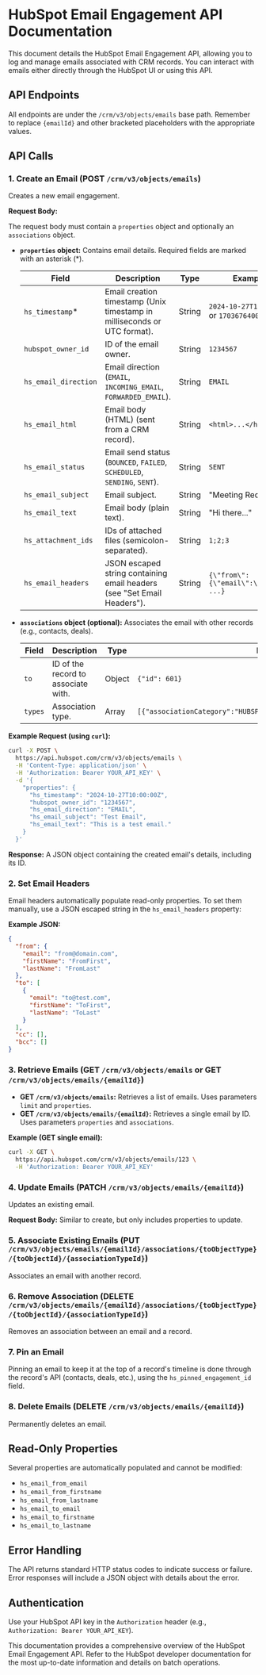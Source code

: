 # HubSpot Email Engagement API Documentation

This document details the HubSpot Email Engagement API, allowing you to log and manage emails associated with CRM records.  You can interact with emails either directly through the HubSpot UI or using this API.

## API Endpoints

All endpoints are under the `/crm/v3/objects/emails` base path.  Remember to replace `{emailId}` and other bracketed placeholders with the appropriate values.


## API Calls

### 1. Create an Email (POST `/crm/v3/objects/emails`)

Creates a new email engagement.

**Request Body:**

The request body must contain a `properties` object and optionally an `associations` object.

* **`properties` object:** Contains email details.  Required fields are marked with an asterisk (*).

    | Field                | Description                                                                                             | Type             | Example                                      |
    |----------------------|---------------------------------------------------------------------------------------------------------|-----------------|----------------------------------------------|
    | `hs_timestamp`*     | Email creation timestamp (Unix timestamp in milliseconds or UTC format).                               | String           | `2024-10-27T10:00:00Z` or `1703676400000` |
    | `hubspot_owner_id`   | ID of the email owner.                                                                                 | String           | `1234567`                                    |
    | `hs_email_direction` | Email direction (`EMAIL`, `INCOMING_EMAIL`, `FORWARDED_EMAIL`).                                        | String           | `EMAIL`                                       |
    | `hs_email_html`     | Email body (HTML) (sent from a CRM record).                                                              | String           | `<html>...</html>`                          |
    | `hs_email_status`   | Email send status (`BOUNCED`, `FAILED`, `SCHEDULED`, `SENDING`, `SENT`).                               | String           | `SENT`                                        |
    | `hs_email_subject`  | Email subject.                                                                                         | String           | "Meeting Request"                             |
    | `hs_email_text`     | Email body (plain text).                                                                               | String           | "Hi there..."                                  |
    | `hs_attachment_ids` | IDs of attached files (semicolon-separated).                                                            | String           | `1;2;3`                                       |
    | `hs_email_headers`  | JSON escaped string containing email headers (see "Set Email Headers").                               | String           | `{\"from\":{\"email\":\"...\"}, ...}`         |


* **`associations` object (optional):**  Associates the email with other records (e.g., contacts, deals).

    | Field             | Description                                                    | Type     | Example                               |
    |----------------------|----------------------------------------------------------------|----------|---------------------------------------|
    | `to`               | ID of the record to associate with.                         | Object   | `{"id": 601}`                         |
    | `types`            | Association type.                                            | Array    | `[{"associationCategory":"HUBSPOT_DEFINED","associationTypeId":210}]` |


**Example Request (using `curl`):**

```bash
curl -X POST \
  https://api.hubspot.com/crm/v3/objects/emails \
  -H 'Content-Type: application/json' \
  -H 'Authorization: Bearer YOUR_API_KEY' \
  -d '{
    "properties": {
      "hs_timestamp": "2024-10-27T10:00:00Z",
      "hubspot_owner_id": "1234567",
      "hs_email_direction": "EMAIL",
      "hs_email_subject": "Test Email",
      "hs_email_text": "This is a test email."
    }
  }'
```


**Response:**  A JSON object containing the created email's details, including its ID.


### 2. Set Email Headers

Email headers automatically populate read-only properties.  To set them manually, use a JSON escaped string in the `hs_email_headers` property:

**Example JSON:**

```json
{
  "from": {
    "email": "from@domain.com",
    "firstName": "FromFirst",
    "lastName": "FromLast"
  },
  "to": [
    {
      "email": "to@test.com",
      "firstName": "ToFirst",
      "lastName": "ToLast"
    }
  ],
  "cc": [],
  "bcc": []
}
```


### 3. Retrieve Emails (GET `/crm/v3/objects/emails` or GET `/crm/v3/objects/emails/{emailId}`)

* **GET `/crm/v3/objects/emails`:** Retrieves a list of emails.  Uses parameters `limit` and `properties`.
* **GET `/crm/v3/objects/emails/{emailId}`:** Retrieves a single email by ID. Uses parameters `properties` and `associations`.

**Example (GET single email):**

```bash
curl -X GET \
  https://api.hubspot.com/crm/v3/objects/emails/123 \
  -H 'Authorization: Bearer YOUR_API_KEY'
```


### 4. Update Emails (PATCH `/crm/v3/objects/emails/{emailId}`)

Updates an existing email.

**Request Body:**  Similar to create, but only includes properties to update.


### 5. Associate Existing Emails (PUT `/crm/v3/objects/emails/{emailId}/associations/{toObjectType}/{toObjectId}/{associationTypeId}`)

Associates an email with another record.


### 6. Remove Association (DELETE `/crm/v3/objects/emails/{emailId}/associations/{toObjectType}/{toObjectId}/{associationTypeId}`)

Removes an association between an email and a record.


### 7. Pin an Email

Pinning an email to keep it at the top of a record's timeline is done through the record's API (contacts, deals, etc.), using the `hs_pinned_engagement_id` field.


### 8. Delete Emails (DELETE `/crm/v3/objects/emails/{emailId}`)

Permanently deletes an email.


## Read-Only Properties

Several properties are automatically populated and cannot be modified:

* `hs_email_from_email`
* `hs_email_from_firstname`
* `hs_email_from_lastname`
* `hs_email_to_email`
* `hs_email_to_firstname`
* `hs_email_to_lastname`


## Error Handling

The API returns standard HTTP status codes to indicate success or failure.  Error responses will include a JSON object with details about the error.


## Authentication

Use your HubSpot API key in the `Authorization` header (e.g., `Authorization: Bearer YOUR_API_KEY`).


This documentation provides a comprehensive overview of the HubSpot Email Engagement API.  Refer to the HubSpot developer documentation for the most up-to-date information and details on batch operations.
